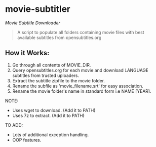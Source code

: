 # movie-subtitler
*Movie Subtitle Downloader*
> A script to populate all folders containing
> movie files with best available subtitles 
> from opensubtitles.org

## How it Works:
1. Go through all contents of MOVIE_DIR.
2. Query opensubtitles.org for each movie and download LANGUAGE subtitles from trusted uploaders.
3. Extract the subtitle zipfile to the movie folder.
4. Rename the subfile as 'movie_filename.srt' for easy association.
5. Rename the movie folder's name in standard form i.e NAME [YEAR].

NOTE:
* Uses wget to download. (Add it to PATH)
* Uses 7z to extract. (Add it to PATH)

TO ADD:
* Lots of additional exception handling.
* OOP features.
